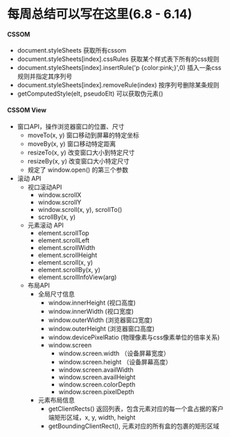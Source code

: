 # 每周总结可以写在这里(6.8 - 6.14)

#### CSSOM

- document.styleSheets 获取所有cssom
- document.styleSheets[index].cssRules 获取某个样式表下所有的css规则
- document.styleSheets[index].insertRule('p {color:pink;}',0) 插入一条css规则并指定其序列号
- document.styleSheets[index].removeRule(index) 按序列号删除某条规则
- getComputedStyle(elt, pseudoElt) 可以获取伪元素()

#### CSSOM View

* 窗口API，操作浏览器窗口的位置、尺寸
  * moveTo(x, y) 窗口移动到屏幕的特定坐标
  * moveBy(x, y) 窗口移动特定距离
  * resizeTo(x, y) 改变窗口大小到特定尺寸
  * resizeBy(x, y) 改变窗口大小特定尺寸
  * 规定了 window.open() 的第三个参数
* 滚动 API
  * 视口滚动API
    - window.scrollX
    - window.scrollY
    - window.scroll(x, y), scrollTo()
    - scrollBy(x, y)
  * 元素滚动 API
    - element.scrollTop
    - element.scrollLeft
    - element.scrollWidth
    - element.scrollHeight
    - element.scroll(x, y)
    - element.scrollBy(x, y)
    - element.scrollInfoView(arg)
  * 布局API
    - 全局尺寸信息
      - window.innerHeight (视口高度)
      - window.innerWidth (视口宽度)
      - window.outerWidth (浏览器窗口宽度)
      - window.outerHeight (浏览器窗口高度)
      - window.devicePixelRatio (物理像素与css像素单位的倍率关系)
      - window.screen
        - window.screen.width （设备屏幕宽度）
        - window.screen.height （设备屏幕高度）
        - window.screen.availWidth
        - window.screen.availHeight
        - window.screen.colorDepth
        - window.screen.pixelDepth
    - 元素布局信息
      - getClientRects() 返回列表，包含元素对应的每一个盒占据的客户端矩形区域，x, y, width, height
      - getBoundingClientRect(), 元素对应的所有盒的包裹的矩形区域
